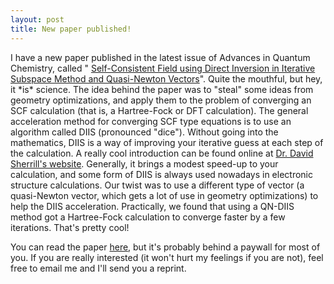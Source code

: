```yaml
--- 
layout: post 
title: New paper published! 
---
```


I have a new paper published in the latest issue of Advances in Quantum Chemistry, called " [Self-Consistent Field using Direct Inversion in Iterative Subspace Method and Quasi-Newton Vectors](http://www.sciencedirect.com/science/article/pii/B9780128005361000046)". Quite the mouthful, but hey, it \*is\* science. The idea behind the paper was to "steal" some ideas from geometry optimizations, and apply them to the problem of converging an SCF calculation (that is, a Hartree-Fock or DFT calculation). The general acceleration method for converging SCF type equations is to use an algorithm called DIIS (pronounced "dice"). Without going into the mathematics, DIIS is a way of improving your iterative guess at each step of the calculation. A really cool introduction can be found online at [Dr. David Sherrill's website](http://vergil.chemistry.gatech.edu/notes/diis/diis.html). Generally, it brings a modest speed-up to your calculation, and some form of DIIS is always used nowadays in electronic structure calculations. Our twist was to use a different type of vector (a quasi-Newton vector, which gets a lot of use in geometry optimizations) to help the DIIS acceleration. Practically, we found that using a QN-DIIS method got a Hartree-Fock calculation to converge faster by a few iterations. That's pretty cool!

You can read the paper [here](http://www.sciencedirect.com/science/article/pii/B9780128005361000046), but it's probably behind a paywall for most of you. If you are really interested (it won't hurt my feelings if you are not), feel free to email me and I'll send you a reprint.

